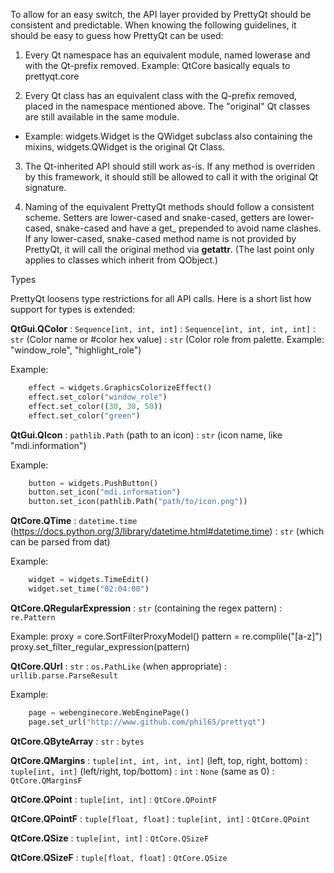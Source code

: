 To allow for an easy switch, the API layer provided by PrettyQt should be consistent and predictable. When knowing the following guidelines, it should be easy to guess how PrettyQt can be used:

1. Every Qt namespace has an equivalent module, named lowerase and with the Qt-prefix removed.
Example: QtCore basically equals to prettyqt.core

2. Every Qt class has an equivalent class with the Q-prefix removed, placed in the namespace mentioned above. The "original" Qt classes are still available in the same module.
- Example: widgets.Widget is the QWidget subclass also containing the mixins, widgets.QWidget is the original Qt Class.

3. The Qt-inherited API should still work as-is. If any method is overriden by this framework, it should still be allowed to call it with the original Qt signature.

4. Naming of the equivalent PrettyQt methods should follow a consistent scheme. Setters are lower-cased and snake-cased, getters are lower-cased, snake-cased and have a get_ prepended to avoid name clashes.
If any lower-cased, snake-cased method name is not provided by PrettyQt, it will call the original method via __getattr__. (The last point only applies to classes which inherit from QObject.)



Types

PrettyQt loosens type restrictions for all API calls. Here is a short list how support for types is extended:


**QtGui.QColor**
: `Sequence[int, int, int]`
: `Sequence[int, int, int, int]`
: `str` (Color name or #color hex value)
: `str` (Color role from palette. Example: "window_role", "highlight_role")

Example:
```py
    effect = widgets.GraphicsColorizeEffect()
    effect.set_color("window_role")
    effect.set_color((30, 30, 50))
    effect.set_color("green")
```

**QtGui.QIcon**
: `pathlib.Path` (path to an icon)
: `str` (icon name, like "mdi.information")

Example:
```py
    button = widgets.PushButton()
    button.set_icon("mdi.information")
    button.set_icon(pathlib.Path("path/to/icon.png"))
```

**QtCore.QTime**
: `datetime.time` (https://docs.python.org/3/library/datetime.html#datetime.time)
: `str` (which can be parsed from dat)

Example:
```py
    widget = widgets.TimeEdit()
    widget.set_time("02:04:00")
```

**QtCore.QRegularExpression**
: `str` (containing the regex pattern)
: `re.Pattern`

Example:
    proxy = core.SortFilterProxyModel()
    pattern = re.complile("[a-z]")
    proxy.set_filter_regular_expression(pattern)

**QtCore.QUrl**
: `str`
: `os.PathLike` (when appropriate)
: `urllib.parse.ParseResult`

Example:
```py
    page = webenginecore.WebEnginePage()
    page.set_url("http://www.github.com/phil65/prettyqt")
```

**QtCore.QByteArray**
: `str`
: `bytes`

**QtCore.QMargins**
: `tuple[int, int, int, int]` (left, top, right, bottom)
: `tuple[int, int]` (left/right, top/bottom)
: `int`
: `None` (same as 0)
: `QtCore.QMarginsF`

**QtCore.QPoint**
: `tuple[int, int]`
: `QtCore.QPointF`

**QtCore.QPointF**
: `tuple[float, float]`
: `tuple[int, int]`
: `QtCore.QPoint`

**QtCore.QSize**
: `tuple[int, int]`
: `QtCore.QSizeF`

**QtCore.QSizeF**
: `tuple[float, float]`
: `QtCore.QSize`

